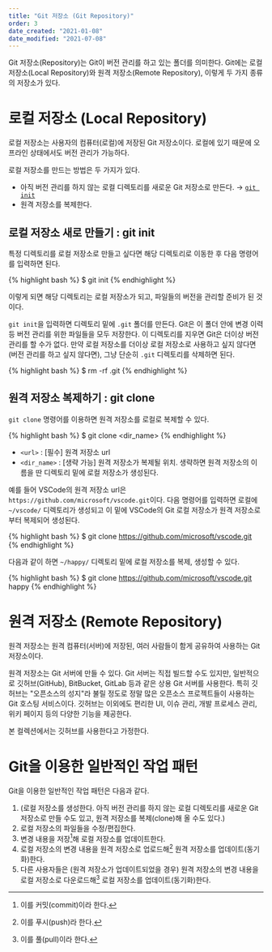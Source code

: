 ```yaml
---
title: "Git 저장소 (Git Repository)"
order: 3
date_created: "2021-01-08"
date_modified: "2021-07-08"
---
```


Git 저장소(Repository)는 Git이 버전 관리를 하고 있는 폴더를 의미한다. Git에는 로컬 저장소(Local Repository)와 원격 저장소(Remote Repository), 이렇게 두 가지 종류의 저장소가 있다.

# 로컬 저장소 (Local Repository)

로컬 저장소는 사용자의 컴퓨터(로컬)에 저장된 Git 저장소이다. 로컬에 있기 때문에 오프라인 상태에서도 버전 관리가 가능하다.

로컬 저장소를 만드는 방법은 두 가지가 있다.

- 아직 버전 관리를 하지 않는 로컬 디렉토리를 새로운 Git 저장소로 만든다. → [`git init`](#kramdown_로컬-저장소-새로-만들기--git-init)
- 원격 저장소를 복제한다.

## 로컬 저장소 새로 만들기 : git init

특정 디렉토리를 로컬 저장소로 만들고 싶다면 해당 디렉토리로 이동한 후 다음 명령어를 입력하면 된다.

{% highlight bash %}
$ git init
{% endhighlight %}

이렇게 되면 해당 디렉토리는 로컬 저장소가 되고, 파일들의 버전을 관리할 준비가 된 것이다.

`git init`을 입력하면 디렉토리 밑에 `.git` 폴더를 만든다. Git은 이 폴더 안에 변경 이력 등 버전 관리를 위한 파일들을 모두 저장한다. 이 디렉토리를 지우면 Git은 더이상 버전 관리를 할 수가 없다. 만약 로컬 저장소를 더이상 로컬 저장소로 사용하고 싶지 않다면(버전 관리를 하고 싶지 않다면), 그냥 단순히 `.git` 디렉토리를 삭제하면 된다.

{% highlight bash %}
$ rm -rf .git
{% endhighlight %}

## 원격 저장소 복제하기 : git clone

`git clone` 명령어를 이용하면 원격 저장소를 로컬로 복제할 수 있다.

{% highlight bash %}
$ git clone <url> <dir_name>
{% endhighlight %}

- `<url>` : [필수] 원격 저장소 url
- `<dir_name>` : [생략 가능] 원격 저장소가 복제될 위치. 생략하면 원격 저장소의 이름을 딴 디렉토리 밑에 로컬 저장소가 생성된다.

예를 들어 VSCode의 원격 저장소 url은 `https://github.com/microsoft/vscode.git`이다. 다음 명령어를 입력하면 로컬에 `~/vscode/` 디렉토리가 생성되고 이 밑에 VSCode의 Git 로컬 저장소가 원격 저장소로부터 복제되어 생성된다.

{% highlight bash %}
$ git clone https://github.com/microsoft/vscode.git
{% endhighlight %}

다음과 같이 하면 `~/happy/` 디렉토리 밑에 로컬 저장소를 복제, 생성할 수 있다.

{% highlight bash %}
$ git clone https://github.com/microsoft/vscode.git happy
{% endhighlight %}

# 원격 저장소 (Remote Repository)

원격 저장소는 원격 컴퓨터(서버)에 저장된, 여러 사람들이 함게 공유하여 사용하는 Git 저장소이다.

원격 저장소는 Git 서버에 만들 수 있다. Git 서버는 직접 빌드할 수도 있지만, 일반적으로 깃허브(GitHub), BitBucket, GitLab 등과 같은 상용 Git 서버를 사용한다. 특히 깃허브는 "오픈소스의 성지"라 불릴 정도로 정말 많은 오픈소스 프로젝트들이 사용하는 Git 호스팅 서비스이다. 깃허브는 이외에도 편리한 UI, 이슈 관리, 개발 프로세스 관리, 위키 페이지 등의 다양한 기능을 제공한다.

본 컬렉션에서는 깃허브를 사용한다고 가정한다.

# Git을 이용한 일반적인 작업 패턴

Git을 이용한 일반적인 작업 패턴은 다음과 같다.

1. (로컬 저장소를 생성한다. 아직 버전 관리를 하지 않는 로컬 디렉토리를 새로운 Git 저장소로 만들 수도 있고, 원격 저장소를 복제(clone)해 올 수도 있다.)
2. 로컬 저장소의 파일들을 수정/편집한다.
3. 변경 내용을 저장[^1]해 로컬 저장소를 업데이트한다.
4. 로컬 저장소의 변경 내용을 원격 저장소로 업로드해[^2] 원격 저장소를 업데이트(동기화)한다.
5. 다른 사용자들은 (원격 저장소가 업데이트되었을 경우) 원격 저장소의 변경 내용을 로컬 저장소로 다운로드해[^3] 로컬 저장소를 업데이트(동기화)한다.

[^1]: 이를 커밋(commit)이라 한다.
[^2]: 이를 푸시(push)라 한다.
[^3]: 이를 풀(pull)이라 한다.